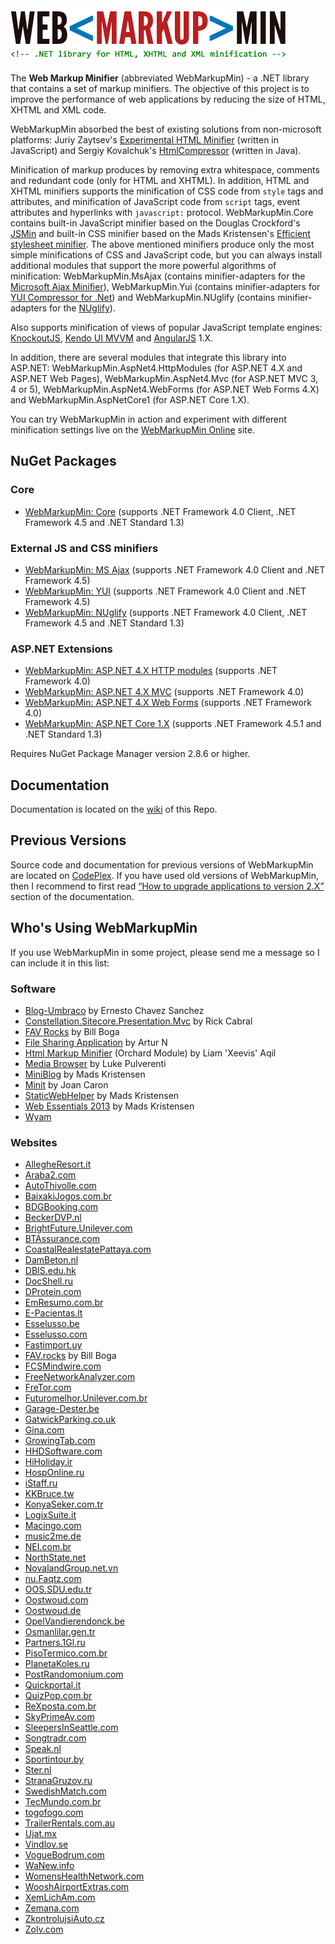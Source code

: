 <img src="logo.png" width="440" height="86" alt="WebMarkupMin logo" />

The **Web Markup Minifier** (abbreviated WebMarkupMin) - a .NET library that contains a set of markup minifiers. The objective of this project is to improve the performance of web applications by reducing the size of HTML, XHTML and XML code.

WebMarkupMin absorbed the best of existing solutions from non-microsoft platforms: Juriy Zaytsev's [Experimental HTML Minifier](http://kangax.github.com/html-minifier/) (written in JavaScript) and Sergiy Kovalchuk's [HtmlCompressor](http://code.google.com/p/htmlcompressor/) (written in Java).

Minification of markup produces by removing extra whitespace, comments and redundant code (only for HTML and XHTML). In addition, HTML and XHTML minifiers supports the minification of CSS code from `style` tags and attributes, and minification of JavaScript code from `script` tags, event attributes and hyperlinks with `javascript:` protocol. WebMarkupMin.Core contains built-in JavaScript minifier based on the Douglas Crockford's [JSMin](http://github.com/douglascrockford/JSMin) and built-in CSS minifier based on the Mads Kristensen's [Efficient stylesheet minifier](http://madskristensen.net/post/efficient-stylesheet-minification-in-c). The above mentioned minifiers produce only the most simple minifications of CSS and JavaScript code, but you can always install additional modules that support the more powerful algorithms of minification: WebMarkupMin.MsAjax (contains minifier-adapters for the [Microsoft Ajax Minifier](http://ajaxmin.codeplex.com)), WebMarkupMin.Yui (contains minifier-adapters for [YUI Compressor for .Net](http://github.com/PureKrome/YUICompressor.NET)) and WebMarkupMin.NUglify (contains minifier-adapters for the [NUglify](http://github.com/xoofx/NUglify)).

Also supports minification of views of popular JavaScript template engines: [KnockoutJS](http://knockoutjs.com/), [Kendo UI MVVM](http://www.telerik.com/kendo-ui) and [AngularJS](http://angularjs.org/) 1.X.

In addition, there are several modules that integrate this library into ASP.NET: WebMarkupMin.AspNet4.HttpModules (for ASP.NET 4.X and ASP.NET Web Pages), WebMarkupMin.AspNet4.Mvc (for ASP.NET MVC 3, 4 or 5), WebMarkupMin.AspNet4.WebForms (for ASP.NET Web Forms 4.X) and WebMarkupMin.AspNetCore1 (for ASP.NET Core 1.X).

You can try WebMarkupMin in action and experiment with different minification settings live on the [WebMarkupMin Online](http://webmarkupmin.apphb.com/) site.

## NuGet Packages

### Core
 * [WebMarkupMin: Core](http://nuget.org/packages/WebMarkupMin.Core/) (supports .NET Framework 4.0 Client, .NET Framework 4.5 and .NET Standard 1.3)

### External JS and CSS minifiers
 * [WebMarkupMin: MS Ajax](http://nuget.org/packages/WebMarkupMin.MsAjax/) (supports .NET Framework 4.0 Client and .NET Framework 4.5)
 * [WebMarkupMin: YUI](http://nuget.org/packages/WebMarkupMin.Yui/) (supports .NET Framework 4.0 Client and .NET Framework 4.5)
 * [WebMarkupMin: NUglify](http://nuget.org/packages/WebMarkupMin.NUglify/) (supports .NET Framework 4.0 Client, .NET Framework 4.5 and .NET Standard 1.3)

### ASP.NET Extensions
 * [WebMarkupMin: ASP.NET 4.X HTTP modules](http://nuget.org/packages/WebMarkupMin.AspNet4.HttpModules/) (supports .NET Framework 4.0)
 * [WebMarkupMin: ASP.NET 4.X MVC](http://nuget.org/packages/WebMarkupMin.AspNet4.Mvc/) (supports .NET Framework 4.0)
 * [WebMarkupMin: ASP.NET 4.X Web Forms](http://nuget.org/packages/WebMarkupMin.AspNet4.WebForms/) (supports .NET Framework 4.0)
 * [WebMarkupMin: ASP.NET Core 1.X](http://nuget.org/packages/WebMarkupMin.AspNetCore1/) (supports .NET Framework 4.5.1 and .NET Standard 1.3)

Requires NuGet Package Manager version 2.8.6 or higher.

## Documentation
Documentation is located on the [wiki](https://github.com/Taritsyn/WebMarkupMin/wiki) of this Repo.

## Previous Versions
Source code and documentation for previous versions of WebMarkupMin are located on [CodePlex](http://webmarkupmin.codeplex.com/).
If you have used old versions of WebMarkupMin, then I recommend to first read [“How to upgrade applications to version 2.X”](https://github.com/Taritsyn/WebMarkupMin/wiki/How-to-upgrade-applications-to-version-2.X) section of the documentation.

## Who's Using WebMarkupMin
If you use WebMarkupMin in some project, please send me a message so I can include it in this list:

### Software
 * [Blog-Umbraco](http://github.com/radyz/Blog-Umbraco) by Ernesto Chavez Sanchez
 * [Constellation.Sitecore.Presentation.Mvc](http://github.com/sitecorerick/constellation.sitecore.presentation.mvc) by Rick Cabral
 * [FAV Rocks](http://github.com/billbogaiv/fav-rocks) by Bill Boga
 * [File Sharing Application](http://bitbucket.org/Artur2/filesharingapplication) by Artur N
 * [Html Markup Minifier](http://github.com/JadeX/Orchard.HtmlMinifier) (Orchard Module) by Liam 'Xeevis' Aqil
 * [Media Browser](http://github.com/MediaBrowser/MediaBrowser) by Luke Pulverenti
 * [MiniBlog](http://github.com/madskristensen/MiniBlog) by Mads Kristensen
 * [Minit](http://minit.codeplex.com/) by Joan Caron
 * [StaticWebHelper](http://github.com/madskristensen/StaticWebHelper) by Mads Kristensen
 * [Web Essentials 2013](http://github.com/madskristensen/WebEssentials2013) by Mads Kristensen
 * [Wyam](http://wyam.io/)

### Websites
 * [AllegheResort.it](http://www.allegheresort.it/)
 * [Araba2.com](http://www.araba2.com/)
 * [AutoThivolle.com](http://www.autothivolle.com/)
 * [BaixakiJogos.com.br](http://www.baixakijogos.com.br/)
 * [BDGBooking.com](http://bdgbooking.com/)
 * [BeckerDVP.nl](http://www.beckerdvp.nl/)
 * [BrightFuture.Unilever.com](https://brightfuture.unilever.com/)
 * [BTAssurance.com](http://www.btassurance.com/)
 * [CoastalRealestatePattaya.com](http://coastalrealestatepattaya.com/)
 * [DamBeton.nl](http://www.dambeton.nl/)
 * [DBIS.edu.hk](http://dbis.edu.hk/)
 * [DocShell.ru](https://www.docshell.ru/)
 * [DProtein.com](https://www.dprotein.com/)
 * [EmResumo.com.br](http://www.emresumo.com.br/)
 * [E-Pacientas.lt](https://e-pacientas.lt)
 * [Esselusso.be](http://esselusso.be/)
 * [Esselusso.com](http://esselusso.com/)
 * [Fastimport.uy](http://www.fastimport.uy/)
 * [FAV.rocks](https://www.fav.rocks/) by Bill Boga
 * [FCSMindwire.com](https://www.fcsmindwire.com/)
 * [FreeNetworkAnalyzer.com](http://freenetworkanalyzer.com/)
 * [FreTor.com](http://www.fretor.com/)
 * [Futuromelhor.Unilever.com.br](https://futuromelhor.unilever.com.br/)
 * [Garage-Dester.be](http://www.garage-dester.be/)
 * [GatwickParking.co.uk](https://www.gatwickparking.co.uk/)
 * [Gina.com](http://www.gina.com/)
 * [GrowingTab.com](http://www.growingtab.com/)
 * [HHDSoftware.com](http://www.hhdsoftware.com/)
 * [HiHoliday.ir](http://hiholiday.ir/)
 * [HospOnline.ru](http://hosponline.ru/)
 * [iStaff.ru](http://istaff.ru/)
 * [KKBruce.tw](http://kkbruce.tw/)
 * [KonyaSeker.com.tr](http://konyaseker.com.tr/)
 * [LogixSuite.it](http://www.logixsuite.it/)
 * [Macingo.com](https://www.macingo.com/)
 * [music2me.de](https://music2me.de/)
 * [NEI.com.br](http://www.nei.com.br/)
 * [NorthState.net](http://www.northstate.net/)
 * [NovalandGroup.net.vn](http://www.novalandgroup.net.vn/)
 * [nu.Faqtz.com](http://nu.faqtz.com/)
 * [OOS.SDU.edu.tr](https://oos.sdu.edu.tr/)
 * [Oostwoud.com](http://www.oostwoud.com/)
 * [Oostwoud.de](http://www.oostwoud.de/)
 * [OpelVandierendonck.be](http://opelvandierendonck.be/)
 * [Osmanlilar.gen.tr](http://osmanlilar.gen.tr/)
 * [Partners.1Gl.ru](http://partners.1gl.ru/)
 * [PisoTermico.com.br](http://pisotermico.com.br/)
 * [PlanetaKoles.ru](http://www.planetakoles.ru/)
 * [PostRandomonium.com](http://postrandomonium.com/)
 * [Quickportal.it](http://www.quickportal.it/)
 * [QuizPop.com.br](http://www.quizpop.com.br/)
 * [ReXposta.com.br](http://www.rexposta.com.br/tecnologia/)
 * [SkyPrimeAv.com](http://skyprimeav.com/)
 * [SleepersInSeattle.com](http://www.sleepersinseattle.com/)
 * [Songtradr.com](https://www.songtradr.com/)
 * [Speak.nl](http://www.speak.nl/)
 * [Sportintour.by](http://sportintour.by/)
 * [Ster.nl](https://www.ster.nl/)
 * [StranaGruzov.ru](http://stranagruzov.ru/)
 * [SwedishMatch.com](http://www.swedishmatch.com/)
 * [TecMundo.com.br](http://www.tecmundo.com.br/)
 * [togofogo.com](http://www.togofogo.com/)
 * [TrailerRentals.com.au](https://www.trailerrentals.com.au/)
 * [Ujat.mx](http://ujat.mx/)
 * [Vindlov.se](http://www.vindlov.se/)
 * [VogueBodrum.com](http://voguebodrum.com/)
 * [WaNew.info](http://wanew.info/)
 * [WomensHealthNetwork.com](http://www.womenshealthnetwork.com/)
 * [WooshAirportExtras.com](https://www.wooshairportextras.com/)
 * [XemLichAm.com](http://xemlicham.com/)
 * [Zemana.com](http://zemana.com/)
 * [ZkontrolujsiAuto.cz](https://www.zkontrolujsiauto.cz/)
 * [Zolv.com](https://www.zolv.com/)